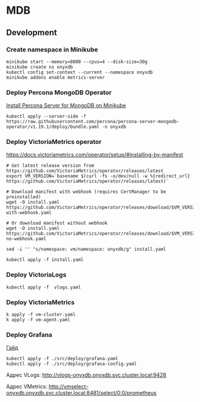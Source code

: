 # MDB

## Development

### Create namespace in Minikube

```shell
minikube start --memory=8000 --cpus=4 --disk-size=30g
minikube create ns onyxdb
kubectl config set-context --current --namespace onyxdb
minikube addons enable metrics-server
```

### Deploy Percona MongoDB Operator

[Install Percona Server for MongoDB on Minikube](https://docs.percona.com/percona-operator-for-mongodb/minikube.html)

```shell
kubectl apply --server-side -f https://raw.githubusercontent.com/percona/percona-server-mongodb-operator/v1.19.1/deploy/bundle.yaml -n onyxdb
```

### Deploy VictoriaMetrics operator

https://docs.victoriametrics.com/operator/setup/#installing-by-manifest 
```shell
# Get latest release version from https://github.com/VictoriaMetrics/operator/releases/latest
export VM_VERSION=`basename $(curl -fs -o/dev/null -w %{redirect_url} https://github.com/VictoriaMetrics/operator/releases/latest)`

# Download manifest with webhook (requires CertManager to be preinstalled)
wget -O install.yaml https://github.com/VictoriaMetrics/operator/releases/download/$VM_VERSION/install-with-webhook.yaml

# Or download manifest without webhook
wget -O install.yaml https://github.com/VictoriaMetrics/operator/releases/download/$VM_VERSION/install-no-webhook.yaml

sed -i '' "s/namespace: vm/namespace: onyxdb/g" install.yaml

kubectl apply -f install.yaml
```

### Deploy VictoriaLogs

```shell
kubectl apply -f  vlogs.yaml
```

### Deploy VictoriaMetrics
```shell
k apply -f vm-cluster.yaml
k apply -f vm-agent.yaml
```

### Deploy Grafana

[Гайд](https://docs.victoriametrics.com/guides/getting-started-with-vm-operator/#)
```shell
kubectl apply -f ./src/deploy/grafana.yaml
kubectl apply -f ./src/deploy/grafana-config.yaml
```

Адрес VLogs: http://vlogs-onyxdb.onyxdb.svc.cluster.local:9428

Адрес VMetrics: http://vmselect-onyxdb.onyxdb.svc.cluster.local:8481/select/0:0/prometheus
